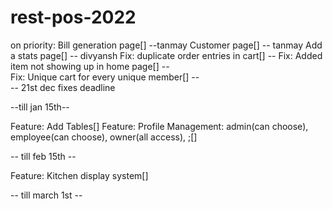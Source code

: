 # rest-pos-2022

on priority:
    Bill generation page[] --tanmay 
    Customer page[] -- tanmay 
    Add a stats page[] -- divyansh
    Fix: duplicate order entries in cart[] -- 
    Fix: Added item not showing up in home page[] --  
    Fix: Unique cart for every unique member[] --  
-- 21st dec fixes deadline

--till jan 15th-- 

Feature: Add Tables[]
Feature: Profile Management: admin(can choose), employee(can choose), owner(all access), ;[]

-- till feb 15th --

Feature: Kitchen display system[]

-- till march 1st --





